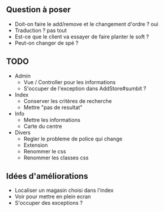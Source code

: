 ## Question à poser

* Doit-on faire le add/remove et le changement d'ordre ?
    oui
* Traduction ?
    pas tout
* Est-ce que le client va essayer de faire planter le soft ?
* Peut-on changer de spé ?



## TODO

* Admin
    * Vue / Controller pour les informations
    * S'occuper de l'exception dans AddStore#sumbit ?
* Index
    * Conserver les critères de recherche
    * Mettre "pas de resultat"
* Info
    * Mettre les informations
    * Carte du centre
* Divers
    * Regler le probleme de police qui change
    * Extension
    * Renommer le css
    * Renommer les classes css
    
## Idées d'améliorations

* Localiser un magasin choisi dans l'index
* Voir pour mettre en plein ecran
* S'occuper des exceptions ?